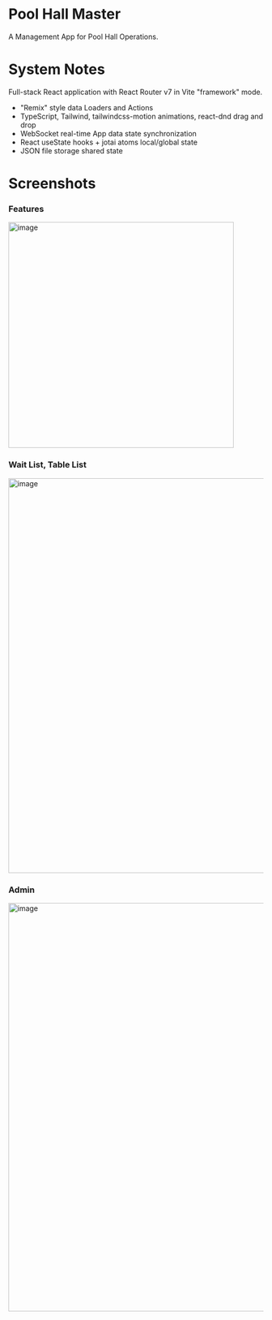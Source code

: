 # Pool Hall Master

A Management App for Pool Hall Operations.

# System Notes

Full-stack React application with React Router v7 in Vite "framework" mode.

* "Remix" style data Loaders and Actions
* TypeScript, Tailwind, tailwindcss-motion animations, react-dnd drag and drop
* WebSocket real-time App data state synchronization
* React useState hooks + jotai atoms local/global state
* JSON file storage shared state

# Screenshots

### Features
<img width="445" alt="image" src="https://github.com/user-attachments/assets/98e0779b-3bb0-4c27-98fb-af5216b5ccb4" />

### Wait List, Table List
<img width="778" alt="image" src="https://github.com/user-attachments/assets/4c549831-8fa7-4e2f-86dc-4b7f2016b70a" />

### Admin

<img width="805" alt="image" src="https://github.com/user-attachments/assets/9d55a57e-8eaf-4ad9-b547-a29b77a7ef3b" />


